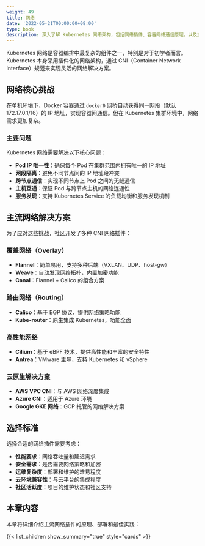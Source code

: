 ```yaml
---
weight: 49
title: 网络
date: '2022-05-21T00:00:00+08:00'
type: book
description: 深入了解 Kubernetes 网络架构，包括网络插件、容器网络通信原理，以及主流网络解决方案如 Flannel、Calico 和 Cilium 的特点与应用场景。
---
```


Kubernetes 网络是容器编排中最复杂的组件之一，特别是对于初学者而言。Kubernetes 本身采用插件化的网络架构，通过 CNI（Container Network Interface）规范来实现灵活的网络解决方案。

## 网络核心挑战

在单机环境下，Docker 容器通过 `docker0` 网桥自动获得同一网段（默认 172.17.0.1/16）的 IP 地址，实现容器间通信。但在 Kubernetes 集群环境中，网络需求更加复杂。

### 主要问题

Kubernetes 网络需要解决以下核心问题：

- **Pod IP 唯一性**：确保每个 Pod 在集群范围内拥有唯一的 IP 地址
- **网段隔离**：避免不同节点间的 IP 地址段冲突
- **跨节点通信**：实现不同节点上 Pod 之间的无缝通信
- **主机互通**：保证 Pod 与跨节点主机的网络连通性
- **服务发现**：支持 Kubernetes Service 的负载均衡和服务发现机制

## 主流网络解决方案

为了应对这些挑战，社区开发了多种 CNI 网络插件：

### 覆盖网络（Overlay）

- **Flannel**：简单易用，支持多种后端（VXLAN、UDP、host-gw）
- **Weave**：自动发现网络拓扑，内置加密功能
- **Canal**：Flannel + Calico 的组合方案

### 路由网络（Routing）

- **Calico**：基于 BGP 协议，提供网络策略功能
- **Kube-router**：原生集成 Kubernetes，功能全面

### 高性能网络

- **Cilium**：基于 eBPF 技术，提供高性能和丰富的安全特性
- **Antrea**：VMware 主导，支持 Kubernetes 和 vSphere

### 云原生解决方案

- **AWS VPC CNI**：与 AWS 网络深度集成
- **Azure CNI**：适用于 Azure 环境
- **Google GKE 网络**：GCP 托管的网络解决方案

## 选择标准

选择合适的网络插件需要考虑：

- **性能要求**：网络吞吐量和延迟需求
- **安全需求**：是否需要网络策略和加密
- **运维复杂度**：部署和维护的难易程度
- **云环境兼容性**：与云平台的集成程度
- **社区活跃度**：项目的维护状态和社区支持

## 本章内容

本章将详细介绍主流网络插件的原理、部署和最佳实践：

{{< list_children show_summary="true" style="cards" >}}
